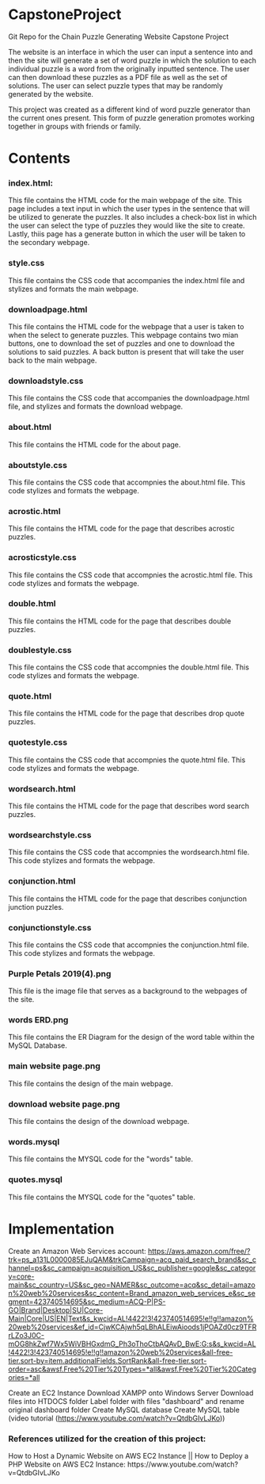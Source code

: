 # CapstoneProject
Git Repo for the Chain Puzzle Generating Website Capstone Project

The website is an interface in which the user can input a sentence into and then the site will generate a set of word puzzle in which the solution to each individual puzzle is a
word from the originally inputted sentence. The user can then download these puzzles as a PDF file as well as the set of solutions. The user can select puzzle types that may be 
randomly generated by the website.

This project was created as a different kind of word puzzle generator than the current ones present. This form of puzzle generation promotes working together in groups with 
friends or family.

<h1> Contents </h1>

<h3>index.html:</h3> This file contains the HTML code for the main webpage of the site. This page includes a text input in which the user types in the sentence that will be utilized to generate the puzzles.
It also includes a check-box list in which the user can select the type of puzzles they would like the site to create. Lastly, thiis page has a generate button in which the user will be taken to the secondary webpage.
<h3>style.css</h3> This file contains the CSS code that accompanies the index.html file and stylizes and formats the main webpage.
<h3>downloadpage.html</h3> This file contains the HTML code for the webpage that a user is taken to when the select to generate puzzles. This webpage contains two mian buttons, one
to download the set of puzzles and one to download the solutions to said puzzles. A back button is present that will take the user back to the main webpage.
<h3>downloadstyle.css</h3> This file contains the CSS code that accompanies the downloadpage.html file, and stylizes and formats the download webpage.
<h3>about.html</h3> This file contains the HTML code for the about page.
<h3>aboutstyle.css</h3> This file contains the CSS code that accompnies the about.html file. This code stylizes and formats the webpage.
<h3>acrostic.html</h3> This file contains the HTML code for the page that describes acrostic puzzles.
<h3>acrosticstyle.css</h3> This file contains the CSS code that accompnies the acrostic.html file. This code stylizes and formats the webpage.
<h3>double.html</h3> This file contains the HTML code for the page that describes double puzzles.
<h3>doublestyle.css</h3> This file contains the CSS code that accompnies the double.html file. This code stylizes and formats the webpage.
<h3>quote.html</h3> This file contains the HTML code for the page that describes drop quote puzzles.
<h3>quotestyle.css</h3> This file contains the CSS code that accompnies the quote.html file. This code stylizes and formats the webpage.
<h3>wordsearch.html</h3> This file contains the HTML code for the page that describes word search puzzles.
<h3>wordsearchstyle.css</h3> This file contains the CSS code that accompnies the wordsearch.html file. This code stylizes and formats the webpage.
<h3>conjunction.html</h3> This file contains the HTML code for the page that describes conjunction junction puzzles.
<h3>conjunctionstyle.css</h3> This file contains the CSS code that accompnies the conjunction.html file. This code stylizes and formats the webpage.
<h3>Purple Petals 2019(4).png</h3> This file is the image file that serves as a background to the webpages of the site.
<h3>words ERD.png</h3> This file contains the ER Diagram for the design of the word table within the MySQL Database.
<h3>main website page.png</h3> This file contains the design of the main webpage.
<h3>download website page.png</h3> This file contains the design of the download webpage.
<h3>words.mysql</h3> This file contains the MYSQL code for the "words" table.
<h3>quotes.mysql</h3> This file contains the MYSQL code for the "quotes" table.



<h1> Implementation </h1>

Create an Amazon Web Services account: https://aws.amazon.com/free/?trk=ps_a131L0000085EJuQAM&trkCampaign=acq_paid_search_brand&sc_channel=ps&sc_campaign=acquisition_US&sc_publisher=google&sc_category=core-main&sc_country=US&sc_geo=NAMER&sc_outcome=acq&sc_detail=amazon%20web%20services&sc_content=Brand_amazon_web_services_e&sc_segment=423740514695&sc_medium=ACQ-P|PS-GO|Brand|Desktop|SU|Core-Main|Core|US|EN|Text&s_kwcid=AL!4422!3!423740514695!e!!g!!amazon%20web%20services&ef_id=CjwKCAjwh5qLBhALEiwAioods1jPOAZd0cz9TFRrLZo3J0C-mOG8hkZwf7Wx5WiVBHGxdmG_Ph3oThoCtbAQAvD_BwE:G:s&s_kwcid=AL!4422!3!423740514695!e!!g!!amazon%20web%20services&all-free-tier.sort-by=item.additionalFields.SortRank&all-free-tier.sort-order=asc&awsf.Free%20Tier%20Types=*all&awsf.Free%20Tier%20Categories=*all

Create an EC2 Instance
Download XAMPP onto Windows Server
Download files into HTDOCS folder
Label folder with files "dashboard" and rename original dashboard folder
Create MySQL database
Create MySQL table
(video tutorial (https://www.youtube.com/watch?v=QtdbGIvLJKo))

<h3>References utilized for the creation of this project:</h3>
How to Host a Dynamic Website on AWS EC2 Instance || How to Deploy a PHP Website on AWS EC2 Instance: https://www.youtube.com/watch?v=QtdbGIvLJKo
